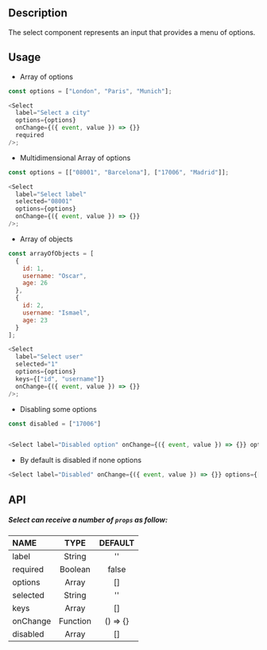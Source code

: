 ## Description

The select component represents an input that provides a menu of options.

## Usage

- Array of options

```js
const options = ["London", "Paris", "Munich"];

<Select
  label="Select a city"
  options={options}
  onChange={({ event, value }) => {}}
  required
/>;
```

- Multidimensional Array of options

```js
const options = [["08001", "Barcelona"], ["17006", "Madrid"]];

<Select
  label="Select label"
  selected="08001"
  options={options}
  onChange={({ event, value }) => {}}
/>;
```

- Array of objects

```js
const arrayOfObjects = [
  {
    id: 1,
    username: "Oscar",
    age: 26
  },
  {
    id: 2,
    username: "Ismael",
    age: 23
  }
];

<Select
  label="Select user"
  selected="1"
  options={options}
  keys={["id", "username"]}
  onChange={({ event, value }) => {}}
/>;
```

- Disabling some options

```js
const disabled = ["17006"]


<Select label="Disabled option" onChange={({ event, value }) => {}} options={options} disabled={disabled} />
```

- By default is disabled if none options

```js
<Select label="Disabled" onChange={({ event, value }) => {}} options={[]} />
```

## API

##### Select can receive a number of `props` as follow:

| NAME     |   TYPE   | DEFAULT  |
| :------- | :------: | :------: |
| label    |  String  |    ''    |
| required | Boolean  |  false   |
| options  |  Array   |    []    |
| selected |  String  |    ''    |
| keys     |  Array   |    []    |
| onChange | Function | () => {} |
| disabled |  Array   |    []    |
